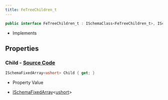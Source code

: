 ```yaml
---
title: FeTreeChildren_t
---
```


```csharp
public interface FeTreeChildren_t : ISchemaClass<FeTreeChildren_t>, ISchemaField, ISchemaClass, INativeHandle
```

- Implements

## Properties

### **Child** - [Source Code](https://github.com/swiftly-solution/swiftlys2/blob/main/managed/src/SwiftlyS2.Generated/Schemas/Interfaces/FeTreeChildren_t.cs#L16)

```csharp
ISchemaFixedArray<ushort> Child { get; }
```

- Property Value

- [ISchemaFixedArray](/docs/api/shared/schemas/ischemafixedarray-1)<[ushort](https://learn.microsoft.com/dotnet/api/system.uint16)>

